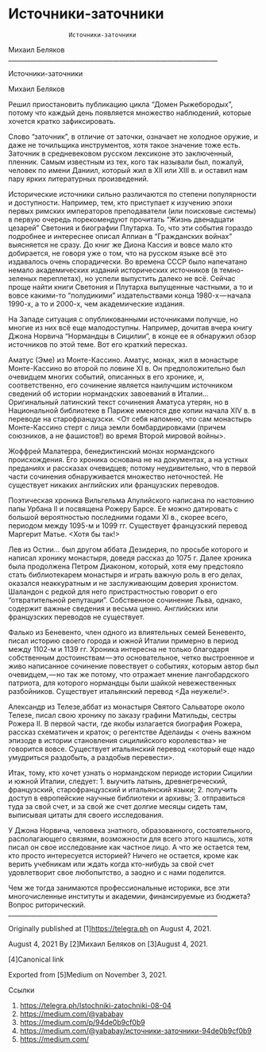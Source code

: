 #                      Источники-заточники
                     Источники-заточники

   Михаил Беляков
     __________________________________________________________________

Источники-заточники

   Михаил Беляков

   Решил приостановить публикацию цикла “Домен Рыжебородых”, потому что
   каждый день появляется множество наблюдений, которые хочется кратко
   зафиксировать.

   Слово “заточник”, в отличие от заточки, означает не холодное оружие, и
   даже не точильщика инструментов, хотя такое значение тоже есть.
   Заточник в средневековом русском лексиконе это заключенный, пленник.
   Самым известным из тех, кого так называли был, пожалуй, человек по
   имени Даниил, который жил в XII или XIII в. и оставил нам пару ярких
   литературных произведений.

   Исторические источники сильно различаются по степени популярности и
   доступности. Например, тем, кто приступает к изучению эпохи первых
   римских императоров преподаватели (или поисковые системы) в первую
   очередь порекомендуют прочитать “Жизнь двенадцати цезарей” Светония и
   биографии Плутарха. То, что эти события гораздо подробнее и интереснее
   описал Аппиан в “Гражданских войнах” выясняется не сразу. До книг же
   Диона Кассия и вовсе мало кто добирается, не говоря уже о том, что на
   русском языке всё это издавалось очень спорадически. Во времена СССР
   было напечатано немало академических изданий исторических источников (в
   темно-зеленых переплетах), но успели выпустить далеко не всё. Сейчас
   проще найти книги Светония и Плутарха выпущенные частными, а то и вовсе
   какими-то “полудикими” издательствами конца 1980-х — начала 1990-х, а
   то и 2000-х, чем академические издания.

   На Западе ситуация с опубликованными источниками получше, но многие из
   них всё еще малодоступны. Например, дочитав вчера книгу Джона Норвича
   “Нормандцы в Сицилии”, в конце ее я обнаружил обзор источников по этой
   теме. Вот его краткий пересказ.

   Аматус (Эме) из Монте-Кассино. Аматус, монах, жил в монастыре
   Монте-Кассино во второй по ловине ХI в. Он предположительно был
   очевидцем многих событий, описанных в его хронике, и, соответственно,
   его сочинение является наилучшим источником сведений об истории
   нормандских завоеваний в Италии… Оригинальный латинский текст сочинения
   Аматуса утерян, но в Национальной библиотеке в Париже имеются две копии
   начала XIV в. в переводе на старофранцузски. <От себя напомню, что сам
   монастырь Монте-Кассино стерт с лица земли бомбардировками (причем
   союзников, а не фашистов!) во время Второй мировой войны>.

   Жоффрей Малатерра, бенедиктинский монах нормандского происхождения. Его
   хроника основана не на документах, а на устных преданиях и рассказах
   очевидцев; потому неудивительно, что в первой части сочинения
   обнаруживается множество неточностей. Не существует никаких английских
   или французских переводов.

   Поэтическая хроника Вильгельма Апулийского написана по настоянию папы
   Урбана II и посвящена Рожеру Барсе. Ее можно датировать с большой
   вероятностью последними годами ХI в., скорее всего, периодом между
   1095-м и 1099 гг. Существует французский перевод Маргерит Матье. <Хотя
   бы так!>

   Лев из Остии… был другом аббата Дезидерия, по просьбе которого и
   написал хронику монастыря, доведя рассказ до 1075 г. Далее хроника была
   продолжена Петром Диаконом, который, хотя ему предстояло стать
   библиотекарем монастыря и играть важную роль в его делах, оказался
   неаккуратным и не заслуживающим доверия хронистом. Шаландон с редкой
   для него пристрастностью говорит о его “отвратительной репутации”.
   Собственное сочинение Льва, однако, содержит важные сведения и весьма
   ценно. Английских или французских переводов не существует.

   Фалько из Беневенто, член одного из влиятельных семей Беневенто, писал
   историю своего города и южной Италии примерно в период между 1102-м и
   1139 гг. Хроника интересна не только благодаря собственным
   достоинствам — это основательное, четко выстроенное и живо написанное
   сочинение повествует о событиях, которым автор был очевидцем, — но так
   же потому, что отражает мнение лангобардского патриота, для которого
   нормандцы были шайкой невежественных разбойников. Существует
   итальянский перевод <Да неужели!>.

   Александр из Телезе,аббат из монастыря Святого Сальваторе около Телезе,
   писал свою хронику по заказу графини Матильды, сестры Рожера II. В
   первой части, где якобы излагается биография Рожера, рассказ схематичен
   и краток; о регентстве Аделаиды < очень важном эпизоде в истории
   становления сицилийского королевства> не говорится вовсе. Существует
   итальянский перевод <который еще надо умудриться раздобыть, а раздобыв
   перевести>.

   Итак, тому, кто хочет узнать о нормандском периоде истории Сицилии и
   южной Италии, следует:
    1. выучить латынь, древнегреческий, французский, старофранцузский и
       итальянский языки;
    2. получить доступ в европейские научные библиотеки и архивы;
    3. отправиться туда за свой счет, и за свой же счет долгие месяцы
       сидеть там, выписывая цитаты для своего исследования.

   У Джона Норвича, человека знатного, образованного, состоятельного,
   располагающего связями, возможности для всего этого нашлись, хотя писал
   он свое исследование как частное лицо. А что же остается тем, кто
   просто интересуется историей? Ничего не остается, кроме как верить
   учебникам или ждать когда кто-нибудь за свой счет удовлетворит свое
   любопытство, а заодно и с нами поделится.

   Чем же тогда занимаются профессиональные историки, все эти
   многочисленные институты и академии, финансируемые из бюджета? Вопрос
   риторический.
     __________________________________________________________________

   Originally published at [1]https://telegra.ph on August 4, 2021.

<time>August 4, 2021</time>
   By [2]Михаил Беляков on [3]August 4, 2021.

   [4]Canonical link

   Exported from [5]Medium on November 3, 2021.

Ссылки

   1. https://telegra.ph/Istochniki-zatochniki-08-04
   2. https://medium.com/@yababay
   3. https://medium.com/p/94de0b9cf0b9
   4. https://medium.com/@yababay/источники-заточники-94de0b9cf0b9
   5. https://medium.com/
